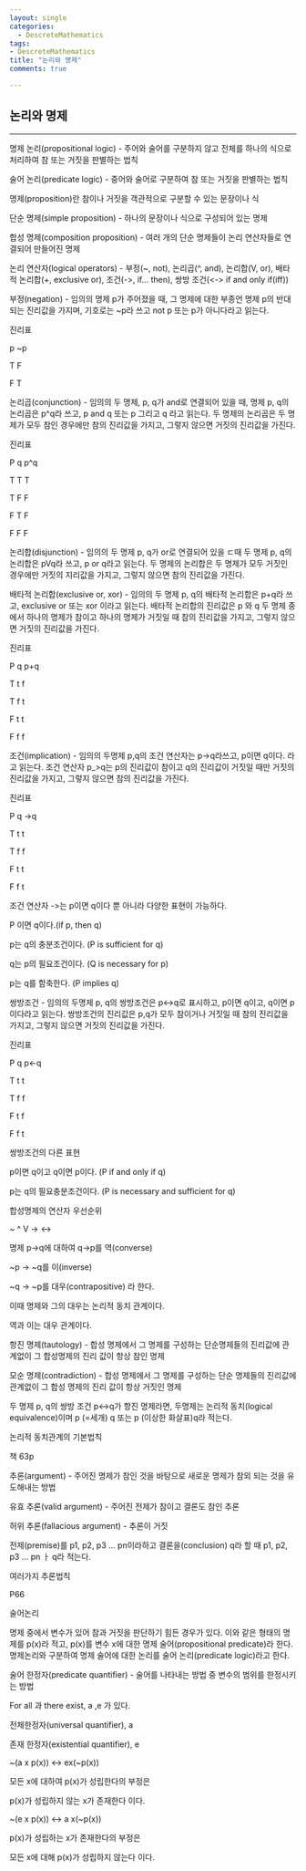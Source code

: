 ```yaml
---
layout: single
categories:
  - DescreteMathematics
tags:
- DescreteMathematics
title: "논리와 명제"
comments: true

---
```




## 논리와 명제

<hr/>

명제 논리(propositional logic) - 주어와 술어를 구분하지 않고 전체를 하나의 식으로 처리하여 참 또는 거짓을 판별하는 법칙

술어 논리(predicate logic) - 중어와 술어로 구분하여 참 또는 거짓을 판별하는 법칙

명제(proposition)란 참이나 거짓을 객관적으로 구분할 수 있는 문장이나 식

단순 명제(simple proposition) - 하나의 문장이나 식으로 구성되어 있는 명제

합성 명제(composition proposition) - 여러 개의 단순 명제들이 논리 연산자들로 연결되어 만들어진 명제

논리 연산자(logical operators) - 부정(~, not), 논리곱(^, and), 논리합(V, or), 배타적 논리합(+, exclusive or), 조건(->, if… then), 쌍방 조건(<-> if and only if(iff))

부정(negation) - 임의의 명제 p가 주어졌을 때, 그 명제에 대한 부종언 명제 p의 반대되는 진리값을 가지며, 기호로는 ~p라 쓰고 not p 또는 p가 아니다라고 읽는다.

진리표

p ~p

T F

F T

논리곱(conjunction) - 임의의 두 명제, p, q가 and로 연결되어 있을 때, 명제 p, q의 논리곱은 p^q라 쓰고, p and q 또는 p 그리고 q 라고 읽는다. 두 명제의 논리곱은 두 명제가 모두 참인 경우에만 참의 진리값을 가지고, 그렇지 않으면 거짓의 진리값을 가진다.

진리표

P q p^q

T T T

T F F

F T F

F F F

논리합(disjunction) - 임의의 두 명제 p, q가 or로 연결되어 있을 ㄷ때 두 명제 p, q의 논리합은 pVq라 쓰고, p or q라고 읽는다. 두 명제의 논리합은 두 명제가 모두 거짓인 경우에만 거짓의 지리값을 가지고, 그렇지 않으면 참의 진리값을 가진다.

배타적 논리합(exclusive or, xor) - 임의의 두 명제 p, q의 배타적 논리합은 p+q라 쓰고, exclusive or 또는 xor 이라고 읽는다. 배타적 논리합의 진리값은 p 와 q 두 명제 중에서 하나의 명제가 참이고 하나의 명제가 거짓일 때 참의 진리값을 가지고, 그렇지 않으면 거짓의 진리값을 가진다.

진리표

P q p+q

T t f

T f t

F t t

F f f

조건(implication) - 임의의 두명제 p,q의 조건 연산자는 p->q라쓰고, p이면 q이다. 라고 읽는다. 조건 연산자 p_>q는 p의 진리값이 참이고 q의 진리값이 거짓일 때만 거짓의 진리값을 가지고, 그렇지 않으면 참의 진리값을 가진다.

진리표

P q ->q

T t t

T f f

F t t

F f t

조건 연산자 ->는 p이면 q이다 뿐 아니라 다양한 표현이 가능하다.

P 이면 q이다.(if p, then q)

p는 q의 충분조건이다. (P is sufficient for q)

q는 p의 필요조건이다. (Q is necessary for p)

p는 q를 함축한다. (P implies q)

쌍방조건 - 임의의 두명제 p, q의 쌍방조건은 p<->q로 표시하고, p이면 q이고, q이면 p이다라고 읽는다. 쌍방조건의 진리값은 p,q가 모두 참이거나 거짓일 때 참의 진리값을 가지고, 그렇지 않으면 거짓의 진리값을 가진다.

진리표

P q p<-q

T t t

T f f

F t f

F f t

쌍방조건의 다른 표현

p이면 q이고 q이면 p이다. (P if and only if q)

p는 q의 필요충분조건이다. (P is necessary and sufficient for q)

합성명제의 연산자 우선순위

~ ^ V -> <->

명제 p->q에 대하여 q->p를 역(converse)

~p -> ~q를 이(inverse)

~q -> ~p를 대우(contrapositive) 라 한다.

이때 명제와 그의 대우는 논리적 동치 관계이다.

역과 이는 대우 관계이다.

항진 명제(tautology) - 합성 명제에서 그 명제를 구성하는 단순명제들의 진리값에 관계없이 그 합성명제의 진리 값이 항상 참인 명제

모순 명제(contradiction) - 합성 명제에서 그 명제를 구성하는 단순 명제들의 진리값에 관계없이 그 합성 명제의 진리 값이 항상 거짓인 명제

두 명제 p, q의 쌍방 조건 p<->q가 항진 명제라면, 두명제는 논리적 동치(logical equivalence)이며 p (=세개) q 또는 p (이상한 화살표)q라 적는다.

논리적 동치관계의 기본법칙

책 63p

추론(argument) - 주어진 명제가 참인 것을 바탕으로 새로운 명제가 참외 되는 것을 유도해내는 방법

유효 추론(valid argument) - 주어진 전제가 참이고 결론도 참인 추론

허위 추론(fallacious argument) - 추론이 거짓

전제(premise)를 p1, p2, p3 … pn이라하고 결론을(conclusion) q라 할 때 p1, p2, p3 … pn ㅏ q라 적는다.

여러가지 추론법칙

P66

술어논리

명제 중에서 변수가 있어 참과 거짓을 판단하기 힘든 경우가 있다. 이와 같은 형태의 명제를 p(x)라 적고, p(x)를 변수 x에 대한 명제 술어(propositional predicate)라 한다. 명제논리와 구분하여 명제 술어에 대한 논리를 술어 논리(predicate logic)라고 한다.

술어 한정자(predicate quantifier) - 술어를 나타내는 방법 중 변수의 범위를 한정시키는 방법

For all 과 there exist, a ,e 가 있다.

전체한정자(universal quantifier), a

존재 한정자(existential quantifier), e

~(a x p(x)) <-> ex(~p(x))

모든 x에 대하여 p(x)가 성립한다의 부정은

p(x)가 성립하지 않는 x가 존재한다 이다.

~(e x p(x)) <-> a x(~p(x))

p(x)가 성립하는 x가 존재한다의 부정은

모든 x에 대해 p(x)가 성립하지 않는다 이다.